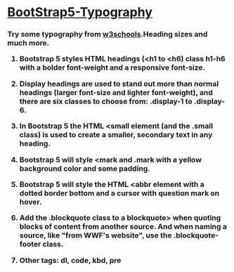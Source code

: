 # <a href="https://www.w3schools.com/bootstrap5/bootstrap_typography.php" target="_blank">BootStrap5-Typography</a>
<h3>Try some typography from <a href="https://www.w3schools.com/" target="_blank">w3schools</a>.Heading sizes and much more.

1) Bootstrap 5 styles HTML headings <b>(<h1 to <h6) class h1-h6</b>  with a bolder font-weight and a responsive font-size.

2) Display headings are used to stand out more than normal headings (larger font-size and lighter font-weight), and there are six classes to choose from: <b>.display-1 to .display-6</b>.

3) In Bootstrap 5 the HTML <b><small</b> element (and the <b>.small</b> class) is used to create a <b>smaller, secondary text</b> in any heading.

4) Bootstrap 5 will style <b><mark</b> and <b>.mark</b> with a <b>yellow background color</b> and some padding.

5) Bootstrap 5 will style the HTML <b><abbr</b> element with a <b>dotted border bottom</b> and a cursor with question mark on hover.

6) Add the <b>.blockquote</b> class to a <b>blockquote></b> when quoting blocks of content from another source. And when naming a source, like "from WWF's website", use the <b>.blockquote-footer</b> class.

7) Other tags: <b>dl, code, kbd, pre</b>
